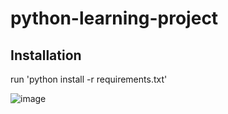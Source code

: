 # python-learning-project

## Installation
run 'python install -r requirements.txt'

![image](https://user-images.githubusercontent.com/81324129/112362670-ebd9d400-8c91-11eb-8c62-f7ef758cd009.png)
